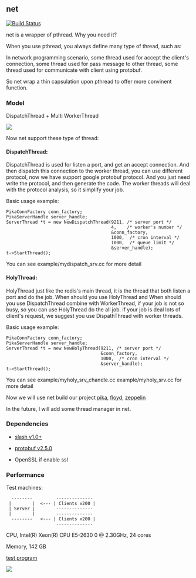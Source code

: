 ## net

[![Build Status](https://travis-ci.org/PikaLabs/pink.svg?branch=master)](https://travis-ci.org/PikaLabs/pink)

net is a wrapper of pthread. Why you need it?

When you use pthread, you always define many type of thread, such as:

In network programming scenario, some thread used for accept the client's connection, some thread used for pass
message to other thread, some thread used for communicate with client using protobuf.

So net wrap a thin capsulation upon pthread to offer more convinent function.

### Model

DispatchThread + Multi WorkerThread

![](http://i.imgur.com/XXfibpV.png)

Now net support these type of thread:

#### DispatchThread: 

DispatchThread is used for listen a port, and get an accept connection. And then
dispatch this connection to the worker thread, you can use different protocol,
now we have support google protobuf protocol. And you just need write the
protocol, and then generate the code. The worker threads will deal with the
protocol analysis, so it simplify your job.

Basic usage example:

```
PikaConnFactory conn_factory;
PikaServerHandle server_handle;
ServerThread *t = new NewDispatchThread(9211, /* server port */
                                        4,    /* worker's number */
                                        &conn_factory,
                                        1000,  /* cron interval */
                                        1000,  /* queue limit */
                                        &server_handle);
t->StartThread();

```

You can see example/mydispatch_srv.cc for more detail


#### HolyThread:

HolyThread just like the redis's main thread, it is the thread that both listen a port and do
the job. When should you use HolyThread and When should you use DispatchThread
combine with WorkerThread, if your job is not so busy, so you can use HolyThread
do the all job. if your job is deal lots of client's request, we suggest you use
DispathThread with worker threads.

Basic usage example:

```
PikaConnFactory conn_factory;
PikaServerHandle server_handle;
ServerThread *t = new NewHolyThread(9211, /* server port */
                                    &conn_factory,
                                    1000,  /* cron interval */
                                    &server_handle);
t->StartThread();

```

You can see example/myholy_srv_chandle.cc example/myholy_srv.cc for more detail

Now we will use net build our project [pika](https://github.com/Qihoo360/pika), [floyd](https://github.com/PikaLabs/floyd), [zeppelin](https://github.com/Qihoo360/zeppelin)

In the future, I will add some thread manager in net.

### Dependencies

- [slash v1.0+](https://github.com/PikaLabs/slash)

- [protobuf v2.5.0](https://github.com/google/protobuf/releases/tag/v2.5.0)

- OpenSSL if enable ssl

### Performance

Test machines:

```
  --------         --------------
 |        |  <--- | Clients x200 |
 | Server |        --------------
 |        |        --------------
  --------   <--- | Clients x200 |
                   --------------
```

CPU, Intel(R) Xeon(R) CPU E5-2630 0 @ 2.30GHz, 24 cores

Memory, 142 GB

[test
program](https://github.com/PikaLabs/pink/tree/master/pink/example/performance)

![](https://ws4.sinaimg.cn/large/006tKfTcly1fho384upsjj30f00a5gm8.jpg)
